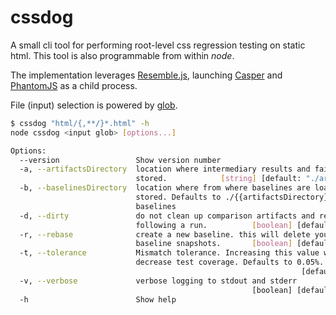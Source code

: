 # cssdog

A small cli tool for performing root-level css regression testing on static html. This tool is also programmable from within *node*.

The implementation leverages [Resemble.js](https://github.com/Huddle/Resemble.js), launching [Casper](https://github.com/n1k0/casperjs) and [PhantomJS](https://github.com/ariya/phantomjs) as a child process.

File (input) selection is powered by [glob](https://github.com/isaacs/node-glob).

```bash
$ cssdog "html/{,**/}*.html" -h
node cssdog <input glob> [options...]

Options:
  --version                 Show version number                        [boolean]
  -a, --artifactsDirectory  location where intermediary results and failures are
                            stored.            [string] [default: "./artifacts"]
  -b, --baselinesDirectory  location where from where baselines are loaded and
                            stored. Defaults to ./{{artifactsDirectory}}/
                            baselines                                   [string]
  -d, --dirty               do not clean up comparison artifacts and results
                            following a run.          [boolean] [default: false]
  -r, --rebase              create a new baseline. this will delete your current
                            baseline snapshots.       [boolean] [default: false]
  -t, --tolerance           Mismatch tolerance. Increasing this value will
                            decrease test coverage. Defaults to 0.05%.
                                                                 [default: 0.05]
  -v, --verbose             verbose logging to stdout and stderr
                                                      [boolean] [default: false]
  -h                        Show help                                  [boolean]
```
